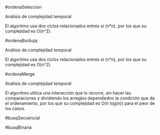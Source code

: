 #ordenaSeleccion

Análisis de complejidad temporal

El algoritmo usa dos ciclos relacionados entres si (n*n), por los que su complejidad es O(n^2).

#ordenaBurbuja

Análisis de complejidad temporal

El algoritmo usa dos ciclos relacionados entres si (n*n), por los que su complejidad es O(n^2).

#ordenaMerge

Análisis de complejidad temporal

El algoritmo utiliza una interacción que lo recorre, sin hacer las comparaciones y dividiendo los arreglos dependiedno la condición que da el ordenamiento, 
por los que su complejidad es O(n log(n)) para el peor de los casos.

#busqSecuencial


#busqBinaria
